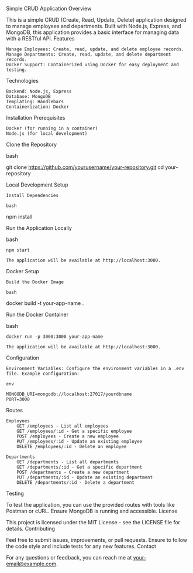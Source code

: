 Simple CRUD Application
Overview

This is a simple CRUD (Create, Read, Update, Delete) application designed to manage employees and departments. Built with Node.js, Express, and MongoDB, this application provides a basic interface for managing data with a RESTful API.
Features

    Manage Employees: Create, read, update, and delete employee records.
    Manage Departments: Create, read, update, and delete department records.
    Docker Support: Containerized using Docker for easy deployment and testing.

Technologies

    Backend: Node.js, Express
    Database: MongoDB
    Templating: Handlebars
    Containerization: Docker

Installation
Prerequisites

    Docker (for running in a container)
    Node.js (for local development)

Clone the Repository

bash

git clone https://github.com/yourusername/your-repository.git
cd your-repository

Local Development Setup

    Install Dependencies

    bash

npm install

Run the Application Locally

bash

    npm start

    The application will be available at http://localhost:3000.

Docker Setup

    Build the Docker Image

    bash

docker build -t your-app-name .

Run the Docker Container

bash

    docker run -p 3000:3000 your-app-name

    The application will be available at http://localhost:3000.

Configuration

    Environment Variables: Configure the environment variables in a .env file. Example configuration:

    env

    MONGODB_URI=mongodb://localhost:27017/yourdbname
    PORT=3000

Routes

    Employees
        GET /employees - List all employees
        GET /employees/:id - Get a specific employee
        POST /employees - Create a new employee
        PUT /employees/:id - Update an existing employee
        DELETE /employees/:id - Delete an employee

    Departments
        GET /departments - List all departments
        GET /departments/:id - Get a specific department
        POST /departments - Create a new department
        PUT /departments/:id - Update an existing department
        DELETE /departments/:id - Delete a department

Testing

To test the application, you can use the provided routes with tools like Postman or cURL. Ensure MongoDB is running and accessible.
License

This project is licensed under the MIT License - see the LICENSE file for details.
Contributing

Feel free to submit issues, improvements, or pull requests. Ensure to follow the code style and include tests for any new features.
Contact

For any questions or feedback, you can reach me at your-email@example.com.
